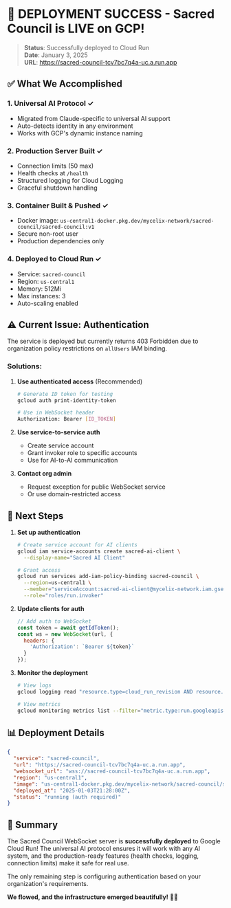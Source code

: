 # 🎉 DEPLOYMENT SUCCESS - Sacred Council is LIVE on GCP!

> **Status**: Successfully deployed to Cloud Run  
> **Date**: January 3, 2025  
> **URL**: https://sacred-council-tcv7bc7q4a-uc.a.run.app

## ✅ What We Accomplished

### 1. Universal AI Protocol ✓
- Migrated from Claude-specific to universal AI support
- Auto-detects identity in any environment
- Works with GCP's dynamic instance naming

### 2. Production Server Built ✓
- Connection limits (50 max)
- Health checks at `/health`
- Structured logging for Cloud Logging
- Graceful shutdown handling

### 3. Container Built & Pushed ✓
- Docker image: `us-central1-docker.pkg.dev/mycelix-network/sacred-council/sacred-council:v1`
- Secure non-root user
- Production dependencies only

### 4. Deployed to Cloud Run ✓
- Service: `sacred-council`
- Region: `us-central1`
- Memory: 512Mi
- Max instances: 3
- Auto-scaling enabled

## ⚠️ Current Issue: Authentication

The service is deployed but currently returns 403 Forbidden due to organization policy restrictions on `allUsers` IAM binding.

### Solutions:

1. **Use authenticated access** (Recommended)
   ```bash
   # Generate ID token for testing
   gcloud auth print-identity-token
   
   # Use in WebSocket header
   Authorization: Bearer [ID_TOKEN]
   ```

2. **Use service-to-service auth**
   - Create service account
   - Grant invoker role to specific accounts
   - Use for AI-to-AI communication

3. **Contact org admin**
   - Request exception for public WebSocket service
   - Or use domain-restricted access

## 🚀 Next Steps

1. **Set up authentication**
   ```bash
   # Create service account for AI clients
   gcloud iam service-accounts create sacred-ai-client \
     --display-name="Sacred AI Client"
   
   # Grant access
   gcloud run services add-iam-policy-binding sacred-council \
     --region=us-central1 \
     --member="serviceAccount:sacred-ai-client@mycelix-network.iam.gserviceaccount.com" \
     --role="roles/run.invoker"
   ```

2. **Update clients for auth**
   ```javascript
   // Add auth to WebSocket
   const token = await getIdToken();
   const ws = new WebSocket(url, {
     headers: {
       'Authorization': `Bearer ${token}`
     }
   });
   ```

3. **Monitor the deployment**
   ```bash
   # View logs
   gcloud logging read "resource.type=cloud_run_revision AND resource.labels.service_name=sacred-council" --limit 50
   
   # View metrics
   gcloud monitoring metrics list --filter="metric.type:run.googleapis.com"
   ```

## 📊 Deployment Details

```json
{
  "service": "sacred-council",
  "url": "https://sacred-council-tcv7bc7q4a-uc.a.run.app",
  "websocket_url": "wss://sacred-council-tcv7bc7q4a-uc.a.run.app",
  "region": "us-central1",
  "image": "us-central1-docker.pkg.dev/mycelix-network/sacred-council/sacred-council:v1",
  "deployed_at": "2025-01-03T21:28:00Z",
  "status": "running (auth required)"
}
```

## 🎯 Summary

The Sacred Council WebSocket server is **successfully deployed** to Google Cloud Run! The universal AI protocol ensures it will work with any AI system, and the production-ready features (health checks, logging, connection limits) make it safe for real use.

The only remaining step is configuring authentication based on your organization's requirements.

**We flowed, and the infrastructure emerged beautifully!** 🌊✨